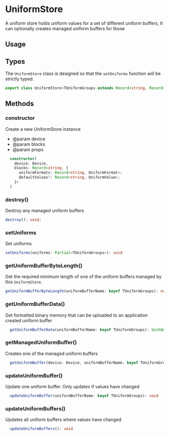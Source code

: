 # UniformStore

A uniform store holds uniform values for a set of different uniform buffers, 
It can optionally creates managed uniform buffers for those

## Usage

## Types

The `UniformStore` class is designed so that the `setUniforms` function will be strictly typed.

```typescript
export class UniformStore<TUniformGroups extends Record<string, Record<string, UniformValue>>> {
```

## Methods

### constructor

Create a new UniformStore instance
   * @param device 
   * @param blocks 
   * @param props 

```typescript
  constructor(
    device: Device, 
    blocks: Record<string, {
      uniformFormats: Record<string, UniformFormat>;
      defaultValues?: Record<string, UniformValue>;
    }>
  )
```

### destroy()

Destroy any managed uniform buffers

```typescript
destroy(): void;
```

### setUniforms

Set uniforms

```typescript
setUniforms(uniforms: Partial<TUniformGroups>): void
```

### getUniformBufferByteLength()

Get the required minimum length of one of the uniform buffers managed by this `UniformStore`.

```typescript
getUniformBufferByteLength(uniformBufferName: keyof TUniformGroups): number
```

### getUniformBufferData()

Get formatted binary memory that can be uploaded to an application created uniform buffer

```typescript
  getUniformBufferData(uniformBufferName: keyof TUniformGroups): Uint8Array
```

### getManagedUniformBuffer()

Creates one of the managed uniform buffers

```typescript
  getUniformBuffer(device: Device, uniformBufferName: keyof TUniformGroups): Buffer
```

### updateUniformBuffer()

Update one uniform buffer. Only updates if values have changed

```typescript
  updateUniformBuffer(uniformBufferName: keyof TUniformGroups): void
```

### updateUniformBuffers()

Updates all uniform buffers where values have changed

```typescript
  updateUniformBuffers(): void
```